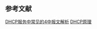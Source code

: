 ## 参考文献
[DHCP服务中常见的4中报文解析](https://blog.51cto.com/13444271/2125343)
[DHCP原理](http://idc.wanyunshuju.com/li/597.html)
